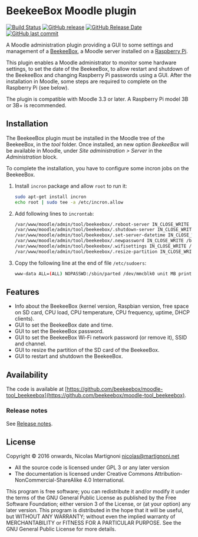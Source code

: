 # BeekeeBox Moodle plugin

[![Build Status](https://travis-ci.org/beekeebox/moodle-tool_beekeebox.svg?branch=master)](https://travis-ci.org/beekeebox/moodle-tool_beekeebox)
[![GitHub release](https://img.shields.io/github/release/beekeebox/moodle-tool_beekeebox.svg)](https://github.com/beekeebox/moodle-tool_beekeebox/releases/latest)
[![GitHub Release Date](https://img.shields.io/github/release-date/beekeebox/moodle-tool_beekeebox.svg)](https://github.com/beekeebox/moodle-tool_beekeebox/releases/latest)
[![GitHub last commit](https://img.shields.io/github/last-commit/beekeebox/moodle-tool_beekeebox.svg)](https://github.com/beekeebox/beekeebox/commits/)


A Moodle administration plugin providing a GUI to some settings and management of a [BeekeeBox](https://beekeebox.net/), a Moodle server installed on a [Raspberry Pi](https://www.raspberrypi.org/).

This plugin enables a Moodle administrator to monitor some hardware settings, to set the date of the BeekeeBox, to allow restart and shutdown of the BeekeeBox and changing Raspberry Pi passwords using a GUI. After the installation in Moodle, some steps are required to complete on the Raspberry Pi (see below).

The plugin is compatible with Moodle 3.3 or later. A Raspberry Pi model 3B or 3B+ is recommended.

## Installation

The BeekeeBox plugin must be installed in the Moodle tree of the BeekeeBox, in the _tool_ folder. Once installed, an new option _BeekeeBox_ will be available in Moodle, under _Site administration > Server_ in the _Administration_ block.

To complete the installation, you have to configure some incron jobs on the BeekeeBox.

1. Install `incron` package and allow `root` to run it:
    ```bash
    sudo apt-get install incron
    echo root | sudo tee -a /etc/incron.allow
    ```

1. Add following lines to `incrontab`:
    ```bash
    /var/www/moodle/admin/tool/beekeebox/.reboot-server IN_CLOSE_WRITE /sbin/shutdown -r now
    /var/www/moodle/admin/tool/beekeebox/.shutdown-server IN_CLOSE_WRITE /sbin/shutdown -h now
    /var/www/moodle/admin/tool/beekeebox/.set-server-datetime IN_CLOSE_WRITE /bin/bash /var/www/moodle/admin/tool/beekeebox/.set-server-datetime
    /var/www/moodle/admin/tool/beekeebox/.newpassword IN_CLOSE_WRITE /bin/bash /var/www/moodle/admin/tool/beekeebox/bin/changepassword.sh
    /var/www/moodle/admin/tool/beekeebox/.wifisettings IN_CLOSE_WRITE /bin/bash /var/www/moodle/admin/tool/beekeebox/bin/changewifisettings.sh
    /var/www/moodle/admin/tool/beekeebox/.resize-partition IN_CLOSE_WRITE /bin/bash /var/www/moodle/admin/tool/beekeebox/bin/resizepartition.sh
    ```

1. Copy the following line at the end of file `/etc/sudoers`:
    ```bash
    www-data ALL=(ALL) NOPASSWD:/sbin/parted /dev/mmcblk0 unit MB print free
    ```

## Features

- Info about the BeekeeBox (kernel version, Raspbian version, free space on SD card, CPU load, CPU temperature, CPU frequency, uptime, DHCP clients).
- GUI to set the BeekeeBox date and time.
- GUI to set the BeekeeBox password.
- GUI to set the BeekeeBox Wi-Fi network password (or remove it), SSID and channel.
- GUI to resize the partition of the SD card of the BeekeeBox.
- GUI to restart and shutdown the BeekeeBox.

## Availability

The code is available at [https://github.com/beekeebox/moodle-tool_beekeebox](https://github.com/beekeebox/moodle-tool_beekeebox).

### Release notes

See [Release notes](https://github.com/beekeebox/moodle-tool_beekeebox/blob/master/CHANGELOG.md).

## License

Copyright © 2016 onwards, Nicolas Martignoni <nicolas@martignoni.net>

- All the source code is licensed under GPL 3 or any later version
- The documentation is licensed under Creative Commons Attribution-NonCommercial-ShareAlike 4.0 International.

This program is free software; you can redistribute it and/or modify it under the terms of the GNU General Public License as published by the Free Software Foundation; either version 3 of the License, or (at your option) any later version. This program is distributed in the hope that it will be useful, but WITHOUT ANY WARRANTY; without even the implied warranty of MERCHANTABILITY or FITNESS FOR A PARTICULAR PURPOSE. See the GNU General Public License for more details.


